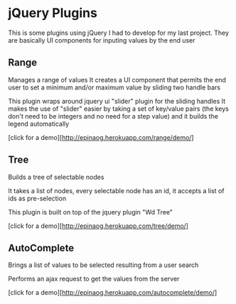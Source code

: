 jQuery Plugins
==============

This is some plugins using jQuery I had to develop for my last project.
They are basically UI components for inputing values by the end user


Range
-----

Manages a range of values
It creates a UI component that permits the end user to set a
minimum and/or maximum value by sliding two handle bars

This plugin wraps around jquery ui "slider" plugin for the sliding handles
It makes the use of "slider" easier by taking a set of key/value pairs
(the keys don't need to be integers and no need for a step value) and
it builds the legend automatically

[click for a demo][http://epinaog.herokuapp.com/range/demo/]


Tree
----

Builds a tree of selectable nodes

It takes a list of nodes, every selectable node has an id,
it accepts a list of ids as pre-selection

This plugin is built on top of the jquery plugin "Wd Tree"

[click for a demo][http://epinaog.herokuapp.com/tree/demo/]



AutoComplete
------------

Brings a list of values to be selected resulting from a user search

Performs an ajax request to get the values from the server

[click for a demo][http://epinaog.herokuapp.com/autocomplete/demo/]
